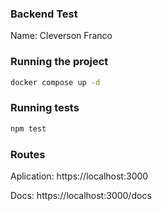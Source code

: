 ### Backend Test
Name: Cleverson Franco

### Running the project

```bash
docker compose up -d
```

### Running tests

```bash
npm test
```

### Routes
Aplication: https://localhost:3000

Docs: https://localhost:3000/docs
